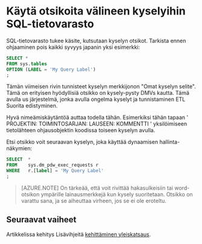 <properties
   pageTitle="Välineen kyselyihin otsikoiden käyttäminen SQL-tietovarasto | Microsoft Azure"
   description="Vihjeitä, ratkaisujen kehittämiseen Azure SQL-tietovarasto otsikot välineen kyselyjen käyttäminen."
   services="sql-data-warehouse"
   documentationCenter="NA"
   authors="jrowlandjones"
   manager="barbkess"
   editor=""/>

<tags
   ms.service="sql-data-warehouse"
   ms.devlang="NA"
   ms.topic="article"
   ms.tgt_pltfrm="NA"
   ms.workload="data-services"
   ms.date="06/14/2016"
   ms.author="jrj;barbkess;sonyama"/>

# <a name="use-labels-to-instrument-queries-in-sql-data-warehouse"></a>Käytä otsikoita välineen kyselyihin SQL-tietovarasto
SQL-tietovarasto tukee käsite, kutsutaan kyselyn otsikot. Tarkista ennen ohjaaminen pois kaikki syvyys japanin yksi esimerkki:

```sql
SELECT *
FROM sys.tables
OPTION (LABEL = 'My Query Label')
;
```

Tämän viimeisen rivin tunnisteet kyselyn merkkijonon "Omat kyselyn selite". Tämä on erityisen hyödyllisiä otsikko on kysely-pysty DMVs kautta. Tämä avulla us järjestelmä, jonka avulla ongelma kyselyt ja tunnistaminen ETL Suorita edistyminen.

Hyvä nimeämiskäytäntöä auttaa todella tähän. Esimerkiksi tähän tapaan ' PROJEKTIN: TOIMINTOSARJAN: LAUSEEN: KOMMENTTI ' yksilöimiseen tietolähteen ohjausobjektin koodissa toiseen kyselyn avulla.

Etsi otsikko voit seuraavan kyselyn, joka käyttää dynaamisen hallinta-näkymien:

```sql
SELECT  *
FROM    sys.dm_pdw_exec_requests r
WHERE   r.[label] = 'My Query Label'
;
```

> [AZURE.NOTE] On tärkeää, että voit rivittää hakasulkeisiin tai word-otsikon ympärille lainausmerkkejä kun kysely suoritetaan. Otsikko on varattu sana, ja se aiheuttaa virheen, jos se ei ole eroteltu.


## <a name="next-steps"></a>Seuraavat vaiheet
Artikkelissa kehitys Lisävihjeitä [kehittäminen yleiskatsaus][].

<!--Image references-->

<!--Article references-->
[kehittäminen yleiskatsaus]: sql-data-warehouse-overview-develop.md

<!--MSDN references-->

<!--Other Web references-->
